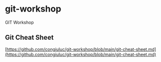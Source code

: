 # git-workshop
GIT Workshop

## Git Cheat Sheet
[https://github.com/congiuluc/git-workshop/blob/main/git-cheat-sheet.md](https://github.com/congiuluc/git-workshop/blob/main/git-cheat-sheet.md)